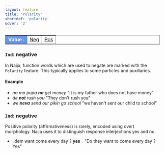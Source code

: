 ```yaml
---
layout: feature
title: 'Polarity'
shortdef: 'polarity'
udver: '2'
---
```



<table class="typeindex" border="1">
<tr>
  <td style="background-color:cornflowerblue;color:white"><strong>Value :</strong> </td>
  <td><a href="#Neg">Neg</a></td>
  <td><a href="#Pos">Pos</a></td>
</tr>
</table>



### <a name="Neg">`Ind`</a>: negative

In Naija, function words which are used to negate are marked with the `Polarity` feature. This typically applies to some particles and auxiliaries.


#### Example


* _na ma papa <b>no</b> get money_ "It is my father who does not have money"
* _de <b>not</b> rush you_ "They don't rush you"
* _we <b>neva</b> send our pikin go school_ "we haven't sent our child to school"


### <a name="Neg">`Ind`</a>: negative

Positive polarity (affirmativeness) is rarely, encoded using overt morphology. Naija uses it to distinguish response interjections yes and no.

* _dem want come every day ? <b>yes</b> _ "Do they want to come every day ? Yes"
